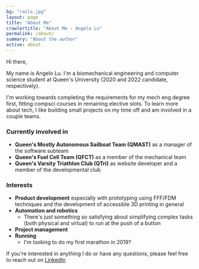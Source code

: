 ```yaml
---
bg: "rails.jpg"
layout: page
title: "About Me"
crawlertitle: "About Me - Angelo Lu"
permalink: /about/
summary: "About the author"
active: about
---
```

Hi there,

My name is Angelo Lu. I'm a biomechanical engineering and computer science student at Queen's University (2020 and 2022 candidate, respectively). 

I'm working towards completing the requirements for my mech eng degree first, fitting compsci courses in remaining elective slots. To learn more about tech, I like building small projects on my time off and am involved in a couple teams.

### Currently involved in
* **Queen's Mostly Autonomous Sailboat Team (QMAST)** as a manager of the software subteam
* **Queen's Fuel Cell Team (QFCT)** as a member of the mechanical team
* **Queen's Varsity Triathlon Club (QTri)** as website developer and a member of the developmental club

### Interests
* **Product development** especially with prototyping using FFF/FDM techniques and the development of accessible 3D printing in general
* **Automation and robotics** 
  * There's just something so satisfying about simplifying complex tasks (both physical and virtual) to run at the push of a button
* **Project management**
* **Running** 
  * I'm looking to do my first marathon in 2019?

If you're interested in anything I do or have any questions, please feel free to reach out on [LinkedIn](https://linkedin.com/in/angelolu/)
